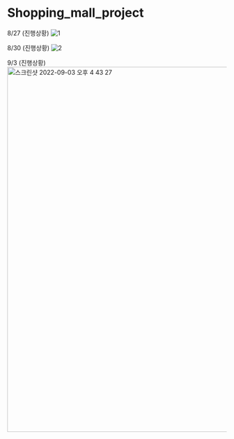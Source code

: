 # Shopping_mall_project

8/27 (진행상황)
![1](https://user-images.githubusercontent.com/101931428/188261830-5e47b3b0-53bf-4033-95ca-a936b8d295c4.png)


8/30 (진행상황)
![2](https://user-images.githubusercontent.com/101931428/188261836-5bf2c269-14f1-4da9-8d2f-1b5f4f952b9e.png)


9/3 (진행상황)
<img width="837" alt="스크린샷 2022-09-03 오후 4 43 27" src="https://user-images.githubusercontent.com/101931428/188261852-983806bf-d2db-4c8f-b74f-a47fbdcb6e92.png">
